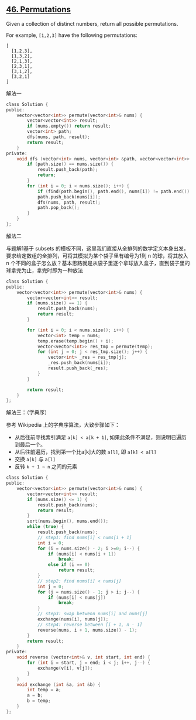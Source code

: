 ## [46. Permutations](https://leetcode.com/problems/permutations/#/description)

Given a collection of distinct numbers, return all possible permutations.

For example,
`[1,2,3]` have the following permutations:

```
[
  [1,2,3],
  [1,3,2],
  [2,1,3],
  [2,3,1],
  [3,1,2],
  [3,2,1]
]
```

解法一

```c
class Solution {
public:
    vector<vector<int>> permute(vector<int>& nums) {
        vector<vector<int>> result;
        if (nums.empty()) return result;
        vector<int> path;
        dfs(nums, path, result);
        return result;
    }
private:
    void dfs (vector<int> nums, vector<int> &path, vector<vector<int>> &result) {
        if (path.size() == nums.size()) {
            result.push_back(path);
            return;
        }
        for (int i = 0; i < nums.size(); i++) {
            if (find(path.begin(), path.end(), nums[i]) != path.end()) continue;
            path.push_back(nums[i]);
            dfs(nums, path, result);
            path.pop_back();
        }
    }
};
```

解法二

与题解1基于 subsets 的模板不同，这里我们直接从全排列的数学定义本身出发，要求给定数组的全排列，可将其模拟为某个袋子里有编号为1到 n 的球，将其放入 n 个不同的盒子怎么放？基本思路就是从袋子里逐个拿球放入盒子，直到袋子里的球拿完为止，拿完时即为一种放法

```c
class Solution {
public:
    vector<vector<int>> permute(vector<int>& nums) {
        vector<vector<int>> result;
        if (nums.size() == 1) {
            result.push_back(nums);
            return result;
        }

        for (int i = 0; i < nums.size(); i++) {
            vector<int> temp = nums;
            temp.erase(temp.begin() + i);
            vector<vector<int>> res_tmp = permute(temp);
            for (int j = 0; j < res_tmp.size(); j++) {
                vector<int> _res = res_tmp[j];
                _res.push_back(nums[i]);
                result.push_back(_res);
            }
        }

        return result;
    }
};
```

解法三：（字典序）

参考 Wikipedia 上的字典序算法，大致步骤如下：

- 从后往前寻找索引满足 `a[k] < a[k + 1]`, 如果此条件不满足，则说明已遍历到最后一个。
- 从后往前遍历，找到第一个比a[k]大的数 `a[l]`, 即 `a[k] < a[l]`
- 交换 `a[k]` 与 `a[l]`
- 反转 `k + 1 ~ n` 之间的元素

```c
class Solution {
public:
    vector<vector<int>> permute(vector<int>& nums) {
        vector<vector<int>> result;
        if (nums.size() <= 1) {
            result.push_back(nums);
            return result;
        }
        sort(nums.begin(), nums.end());
        while (true) {
            result.push_back(nums);
            // step1: find nums[i] < nums[i + 1]
            int i = 0;
            for (i = nums.size() - 2; i >=0; i--) {
                if (nums[i] < nums[i + 1])
                    break;
                else if (i == 0)
                    return result;
            }
            // step2: find nums[i] < nums[j]
            int j = 0;
            for (j = nums.size() - 1; j > i; j--) {
                if (nums[i] < nums[j])
                    break;
            }
            // step3: swap betwenn nums[i] and nums[j]
            exchange(nums[i], nums[j]);
            // step4: reverse between [i + 1, n - 1]
            reverse(nums, i + 1, nums.size() - 1);
        }
        return result;
    }
private:
    void reverse (vector<int>& v, int start, int end) {
        for (int i = start, j = end; i < j; i++, j--) {
            exchange(v[i], v[j]);
        }
    }
    void exchange (int &a, int &b) {
        int temp = a;
        a = b;
        b = temp;
    }
};
```